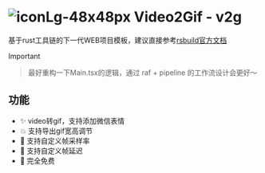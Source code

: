# ![iconLg-48x48px](https://github.com/newObjectccc/video_to_gif/assets/42132586/00f0bff7-782c-40d2-9e8b-5b3395391779) Video2Gif - v2g

基于rust工具链的下一代WEB项目模板，建议直接参考[rsbuild官方文档](https://www.rspack.dev/zh/)

> [!IMPORTANT]

> 最好重构一下Main.tsx的逻辑，通过 raf + pipeline 的工作流设计会更好～

## 功能

- ✨ video转gif，支持添加微信表情
- 💥 支持导出gif宽高调节
- 💫 支持自定义帧采样率
- 🧨 支持自定义帧延迟
- 💖 完全免费
